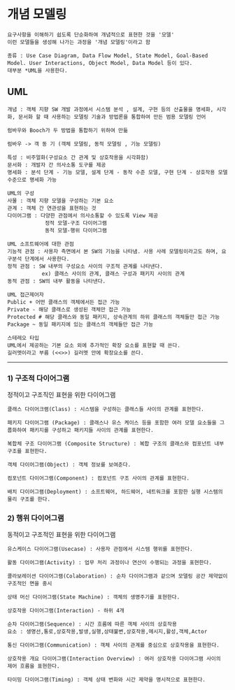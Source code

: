 # 개념 모델링
    요구사항을 이해하기 쉽도록 단순화하여 개념적으로 표현한 것을 '모델'
    이런 모델들을 생성해 나가는 과정을 '개념 모델링'이라고 함

    종류 : Use Case Diagram, Data Flow Model, State Model, Goal-Based Model. User Interactions, Object Model, Data Model 등이 있다.
    대부분 *UML을 사용한다.

## UML
    개념 : 객체 지향 SW 개발 과정에서 시스템 분석 , 설계, 구현 등의 산출물을 명세화, 시각화, 문서화 할 때 사용하는 모델링 기술과 방법론을 통합하여 만든 범용 모델링 언어

    럼바우와 Booch가 두 방법을 통합하기 위하여 만듦

    럼바우 -> 객 동 기 (객체 모델링, 동적 모델링 , 기능 모델링)

    특성 : 비주얼화(구성요소 간 관계 및 상호작용을 시각화함)
    문서화 : 개발자 간 의사소통 도구를 제공
    명세화 : 분석 단계 - 기능 모델, 설계 단계 - 동작 수준 모델, 구현 단계 - 상호작용 모델 수준으로 명세화 가능

    UML의 구성  
    사물 : 객체 지향 모델을 구성하는 기본 요소
    관계 : 객체 간 연관성을 표현하는 것
    다이어그램 : 다양한 관점에서 의사소통할 수 있도록 View 제공
                정적 모델-구조 다이어그램
                동적 모델-행위 다이어그램

    UML 소프트웨어에 대한 관점
    기능적 관점 : 사용자 측면에서 본 SW의 기능을 나타냄. 사용 사례 모델링이라고도 하며, 요구분석 단계에서 사용한다.
    정적 관점 : SW 내부의 구성요소 사이의 구조적 관계를 나타낸다. 
               ex) 클래스 사이의 관계, 클래스 구성과 패키지 사이의 관계
    동적 관점 : SW의 내부 활동을 나타낸다.

    UML 접근제어자
    Public + 어떤 클래스의 객체에서든 접근 가능
    Private - 해당 클래스로 생성된 객체만 접근 가능
    Protected # 해당 클래스와 동일 패키지, 상속관계의 하위 클래스의 객체들만 접근 가능
    Package ~ 동일 패키지에 있는 클래스의 객체들만 접근 가능

    스테레오 타입
    UML에서 제공하는 기본 요소 외에 추가적인 확장 요소를 표현할 때 쓴다.
    길러멧이라고 부름 (<<>>) 길러멧 안에 확장요소를 쓴다.
---

### 1) 구조적 다이어그램
정적이고 구조직인 표현을 위한 다이어그램
```
클래스 다이어크램(Class) : 시스템을 구성하는 클래스들 사이의 관계를 표현한다.

패키지 다이어그램 (Package) : 클래스나 유스 케이스 등을 포함한 여러 모델 요소들을 그룹화하여 패키지를 구성하고 패키지들 사이의 관계를 표현한다.

복합체 구조 다이어그램 (Composite Structure) : 복합 구조의 클래스와 컴포넌트 내부 구조를 표현한다.

객체 다이어그램(Object) : 객체 정보를 보여준다.

컴포넌트 다이어그램(Component) : 컴포넌트 구조 사이의 관계를 표현한다.

배치 다이어그램(Deployment) : 소프트웨어, 하드웨어, 네트워크를 포함한 실행 시스템의 물리 구조를 한다.
```

### 2) 행위 다이어그램
동적이고 구조적인 표현을 위한 다이어그램
```
유스케이스 다이어그램(Usecase) : 사용자 관점에서 시스템 행위를 표현한다.

활동 다이어그램(Activity) : 업무 처리 과정이나 연산이 수행되는 과정을 표현한다.

콜라보레이션 다이어그램(Colaboration) : 순차 다이어그램과 같으며 모델링 공간 제약없이 구조적인 면을 중시

상태 머신 다이어그램(State Machine) : 객체의 생명주기를 표현한다.

상호작용 다이어그램(Interaction) - 하위 4개

순차 다이어그램(Sequence) : 시간 흐름에 따른 객체 사이의 상호작용
요소 : 생명선,통로,상호작용,발생,실행,상태불변,상호작용,메시지,활성,객체,Actor

통신 다이어그램(Communication) : 객체 사이의 관계를 중심으로 상호작용을 표현한다.

상호작용 개요 다이어그램(Interaction Overview) : 여러 상호작용 다이어그램 사이의 제어 흐름을 표현한다.

타이밍 다이어그램(Timing) : 객체 상태 변화와 시간 제약을 명시적으로 표현한다.
```